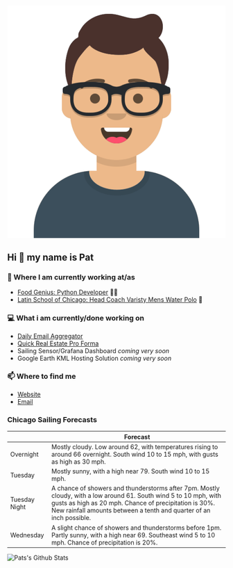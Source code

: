 [![Social banner for p-j-falconer](https://raw.githubusercontent.com/P-J-FALCONER/P-J-FALCONER/master/assets/avataaars.svg)](https://patfalconer.com/)
## Hi :wave: my name is Pat

### 💼 Where I am currently working at/as
- [Food Genius: Python Developer](https://getfoodgenius.com/) 🍔🐍
- [Latin School of Chicago: Head Coach Varisty Mens Water Polo](https://www.latinschool.org/) 🤽


### 💻 What i am currently/done working on
 - [Daily Email Aggregator](https://github.com/P-J-FALCONER/dott_daily_mail)
 - [Quick Real Estate Pro Forma](https://github.com/P-J-FALCONER/henry)
 - Sailing Sensor/Grafana Dashboard *coming very soon*
 - Google Earth KML Hosting Solution *coming very soon*

### 📫 Where to find me
 - [Website](https://patfalconer.com/)
 - [Email](mailto:patrick.j.falconer@gmail.com)


### Chicago Sailing Forecasts
|   | Forecast  |
|---|---|
| Overnight | Mostly cloudy. Low around 62, with temperatures rising to around 66 overnight. South wind 10 to 15 mph, with gusts as high as 30 mph. |
| Tuesday | Mostly sunny, with a high near 79. South wind 10 to 15 mph. |
| Tuesday Night | A chance of showers and thunderstorms after 7pm. Mostly cloudy, with a low around 61. South wind 5 to 10 mph, with gusts as high as 20 mph. Chance of precipitation is 30%. New rainfall amounts between a tenth and quarter of an inch possible. |
| Wednesday | A slight chance of showers and thunderstorms before 1pm. Partly sunny, with a high near 69. Southeast wind 5 to 10 mph. Chance of precipitation is 20%. |

![Pats's Github Stats](https://github-readme-stats.vercel.app/api?username=p-j-falconer&show_icons=true&theme=radical)
